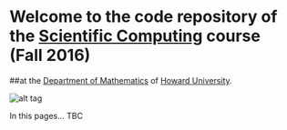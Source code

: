 # Welcome to the code repository of the [**Scientific Computing**](http://helios.physics.howard.edu/~deleo/MATH450/) course (Fall 2016)
##at the [Department of Mathematics](http://coas.howard.edu/mathematics/) of [Howard University](https://www2.howard.edu/).

![alt tag](http://www.org.umu.se/digitalAssets/130/130411_parallel-and-scientific-computing.png)

In this pages... TBC 
